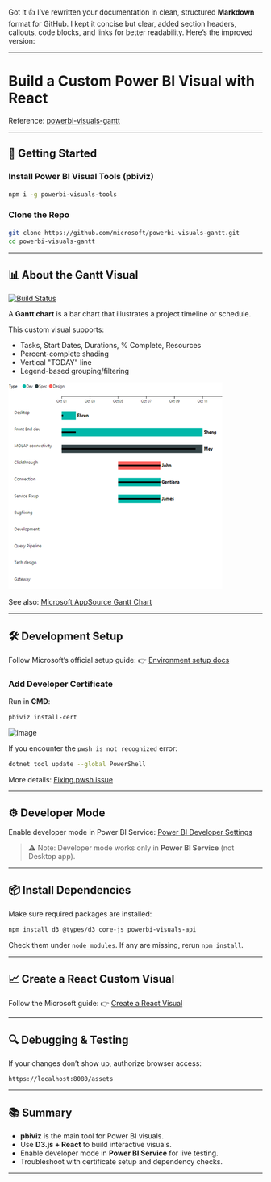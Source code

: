 Got it 👍 I’ve rewritten your documentation in clean, structured **Markdown** format for GitHub. I kept it concise but clear, added section headers, callouts, code blocks, and links for better readability. Here’s the improved version:

---

# Build a Custom Power BI Visual with React

Reference: [powerbi-visuals-gantt](https://github.com/microsoft/powerbi-visuals-gantt)

---

## 🚀 Getting Started

### Install Power BI Visual Tools (pbiviz)

```bash
npm i -g powerbi-visuals-tools
```

### Clone the Repo

```bash
git clone https://github.com/microsoft/powerbi-visuals-gantt.git
cd powerbi-visuals-gantt
```

---

## 📊 About the Gantt Visual

[![Build Status](https://github.com/microsoft/powerbi-visuals-gantt/actions/workflows/build.yml/badge.svg?branch=main)](https://github.com/microsoft/powerbi-visuals-gantt/actions/workflows/build.yml)

A **Gantt chart** is a bar chart that illustrates a project timeline or schedule.

This custom visual supports:

* Tasks, Start Dates, Durations, % Complete, Resources
* Percent-complete shading
* Vertical "TODAY" line
* Legend-based grouping/filtering

![Gantt chart screenshot](assets/screenshot.png)

See also: [Microsoft AppSource Gantt Chart](https://store.office.com/en-us/app.aspx?assetid=WA104380765)

---

## 🛠️ Development Setup

Follow Microsoft’s official setup guide:
👉 [Environment setup docs](https://learn.microsoft.com/en-us/power-bi/developer/visuals/environment-setup?tabs=desktop)

### Add Developer Certificate

Run in **CMD**:

```bash
pbiviz install-cert
```
<img width="597" height="244" alt="image" src="https://github.com/user-attachments/assets/b0c93803-834e-46e2-8e50-2ed881124059" />



If you encounter the `pwsh is not recognized` error:

```bash
dotnet tool update --global PowerShell
```

More details: [Fixing pwsh issue](https://camkode.com/posts/fixing-pwsh-is-not-recognized-error-in-powershell-core)

---

## ⚙️ Developer Mode

Enable developer mode in Power BI Service:
[Power BI Developer Settings](https://app.powerbi.com/user/user-settings/developer-settings?experience=power-bi)

> ⚠️ Note: Developer mode works only in **Power BI Service** (not Desktop app).

---

## 📦 Install Dependencies

Make sure required packages are installed:

```bash
npm install d3 @types/d3 core-js powerbi-visuals-api
```

Check them under `node_modules`.
If any are missing, rerun `npm install`.

---

## 📈 Create a React Custom Visual

Follow the Microsoft guide:
👉 [Create a React Visual](https://learn.microsoft.com/en-us/power-bi/developer/visuals/create-react-visual)

---

## 🔍 Debugging & Testing

If your changes don’t show up, authorize browser access:

```url
https://localhost:8080/assets
```

---

## 📚 Summary

* **pbiviz** is the main tool for Power BI visuals.
* Use **D3.js + React** to build interactive visuals.
* Enable developer mode in **Power BI Service** for live testing.
* Troubleshoot with certificate setup and dependency checks.

---
